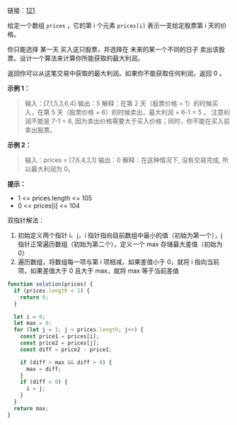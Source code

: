 链接：[121](https://leetcode.cn/problems/best-time-to-buy-and-sell-stock/)

给定一个数组 `prices` ，它的第 i 个元素 `prices[i]` 表示一支给定股票第 i 天的价格。

你只能选择 某一天 买入这只股票，并选择在 未来的某一个不同的日子 卖出该股票。设计一个算法来计算你所能获取的最大利润。

返回你可以从这笔交易中获取的最大利润。如果你不能获取任何利润，返回 0 。

**示例 1：**

> 输入：[7,1,5,3,6,4]
> 输出：5
> 解释：在第 2 天（股票价格 = 1）的时候买入，在第 5 天（股票价格 = 6）的时候卖出，最大利润 = 6-1 = 5 。
> 注意利润不能是 7-1 = 6, 因为卖出价格需要大于买入价格；同时，你不能在买入前卖出股票。

**示例 2：**

> 输入：prices = [7,6,4,3,1]
> 输出：0
> 解释：在这种情况下, 没有交易完成, 所以最大利润为 0。

**提示：**

- 1 <= prices.length <= 105
- 0 <= prices[i] <= 104

双指针解法：

1. 初始定义两个指针 i、j，i 指针指向目前数组中最小的值（初始为第一个），j 指针正常遍历数组（初始为第二个），定义一个 max 存储最大差值（初始为 0）
2. 遍历数组，将数组每一项与第 i 项相减，如果差值小于 0，就将 i 指向当前项，如果差值大于 0 且大于 max，就将 max 等于当前差值

```javascript
function solution(prices) {
  if (prices.length < 2) {
    return 0;
  }

  let i = 0;
  let max = 0;
  for (let j = 1; j < prices.length; j++) {
    const price1 = prices[i];
    const price2 = prices[j];
    const diff = price2 - price1;

    if (diff > max && diff > 0) {
      max = diff;
    }
    if (diff < 0) {
      i = j;
    }
  }
  return max;
}
```
